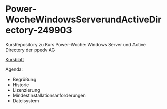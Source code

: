 # Power-WocheWindowsServerundActiveDirectory-249903
KursRepository zu Kurs Power-Woche: Windows Server und Active Directory der ppedv AG

[Kursblatt](https://ppedv.de/Schulung/Kurse/WindowsServer2019_ActiveDirectory_Administration_NanoServer_SeminarTrainingPW?affid=PNXYL)

Agenda:
- Begrüßung
- Historie
- Lizenzierung
- Mindestinstallationsanforderungen
- Dateisystem